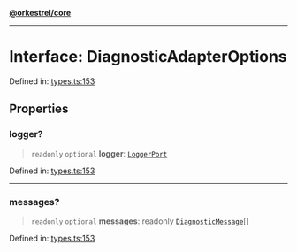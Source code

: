 [**@orkestrel/core**](../index.md)

***

# Interface: DiagnosticAdapterOptions

Defined in: [types.ts:153](https://github.com/orkestrel/core/blob/240d6e1612057b96fd3fc03e1415fe3917a0f212/src/types.ts#L153)

## Properties

### logger?

> `readonly` `optional` **logger**: [`LoggerPort`](LoggerPort.md)

Defined in: [types.ts:153](https://github.com/orkestrel/core/blob/240d6e1612057b96fd3fc03e1415fe3917a0f212/src/types.ts#L153)

***

### messages?

> `readonly` `optional` **messages**: readonly [`DiagnosticMessage`](DiagnosticMessage.md)[]

Defined in: [types.ts:153](https://github.com/orkestrel/core/blob/240d6e1612057b96fd3fc03e1415fe3917a0f212/src/types.ts#L153)
